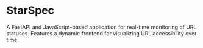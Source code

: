 # StarSpec
A FastAPI and JavaScript-based application for real-time monitoring of URL statuses. Features a dynamic frontend for visualizing URL accessibility over time.
